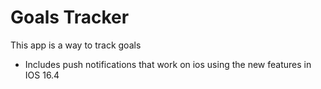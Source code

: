 # Goals Tracker 

This app is a way to track goals 

- Includes push notifications that work on ios using the new features in IOS 16.4
